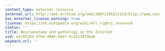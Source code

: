 ```yaml
---
content_type: external-resource
external_url: http://web.archive.org/web/20071105111124/http://www.neuropat.dote.hu/
has_external_license_warning: true
license: https://en.wikipedia.org/wiki/All_rights_reserved
status: ''
title: Neuroanatomy and pathology on the Internet
uid: e2c8f2b3-379a-404e-9ee7-5ca213425ba6
wayback_url: ''
---
```

